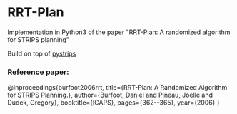 # RRT-Plan
Implementation in Python3 of the paper "RRT-Plan: A randomized algorithm for STRIPS planning" 

Build on top of [pystrips](https://github.com/thiagopbueno/pypddl-parser) 

### Reference paper: 
@inproceedings{burfoot2006rrt,
  title={RRT-Plan: A Randomized Algorithm for STRIPS Planning.},
  author={Burfoot, Daniel and Pineau, Joelle and Dudek, Gregory},
  booktitle={ICAPS},
  pages={362--365},
  year={2006}
}